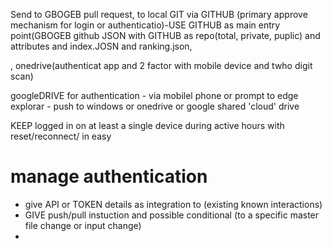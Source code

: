 Send to GBOGEB pull request, to local GIT via GITHUB (primary approve mechanism for login or authenticatio)-USE GITHUB as main entry point(GBOGEB github JSON with GITHUB as repo(total, private, puplic) and attributes and index.JOSN and ranking.json, 

, onedrive(authenticat app and 2 factor with mobile device and twho digit scan)

googleDRIVE for authentication - via mobilel phone or prompt to edge explorar - push to windows or onedrive or google shared 'cloud' drive

KEEP logged in on at least a single device during active hours with reset/reconnect/ in easy


# manage authentication
- give API or TOKEN details as integration to (existing known interactions)
- GIVE push/pull instuction and possible conditional (to a specific master file change or input change)
- 
